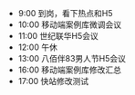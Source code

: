 * 9:00 到岗，看下热点和H5
* 10:00 移动端案例库微调会议
* 11:00 世纪联华H5会议
* 12:00 午休
* 13:00 八佰伴83男人节H5会议
* 16:00 移动端案例库修改汇总
* 17:00 快站修改测试
